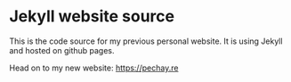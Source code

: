 # Jekyll website source

This is the code source for my previous personal website. It is using Jekyll and hosted on github pages.

Head on to my new website: https://pechay.re
